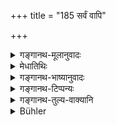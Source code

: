 +++
title = "185 सर्वं वापि"

+++

<details><summary>गङ्गानथ-मूलानुवादः</summary>

In the event of al the afouesaid being not available, he may wander over the whole village, remaining pure and having his speech well-controlled; but he should avoid persons of ill-repute.—(185)
</details>

<details><summary>मेधातिथिः</summary>

**पूर्वोक्तानां** वेदयज्ञैर् अहीनानां **असंभवे** **सर्वं ग्रामम्** अनपेक्षवर्णविभागं **विचरेत्** भ्राम्येज् जीवनर्थम् । केवलम् **अभिशस्तान्** कृतपातकत्वेन प्रसिद्धान् अदृष्टपातकान् अपि वर्जयित्वा । तथा च गौतमः- "सार्ववर्णिकं भैक्ष्यचरणम् अभिशस्तपतितवर्जम्" (ग्ध् २.३५) । **नियम्य वाचं** भिक्षावाक्यं वर्जयित्वा आ भैक्षलाभाद् अन्यां वाचं नोच्चरेत् ॥ २.१८५ ॥
</details>

<details><summary>गङ्गानथ-भाष्यानुवादः</summary>

‘*All the aforesaid*’—*i.e., those not devoid of the Veda and sacrifices* and so forth—‘*being* *unavailable*’;—‘*wander over the whole village*’;—he may go over the whole village, irrespectively of caste and other distinctions, for the purpose of obtaining his means of subsistence. Only ‘*he should avoid persons of ill-repute*’—*i.e*., those who are known to have committed serious sins, even though they may never have been seen to commit them; Says Gautama (2-35)—‘The begging of alms may be done from all castes, save the disreputable and the fallen.’

‘*Having his speech well-controlled*’;—*i.e*., till he obtains the alms, he should not utter any words save those used in the actual begging.—(186)
</details>

<details><summary>गङ्गानथ-टिप्पन्यः</summary>

This verse is quoted in *Saṃskāramayūkha* (p. 60), which adds that the
prohibition of the ‘*abhiśasṭa*’ naturally implies that of the
‘*patita*’ ‘outcast’, also;—and in *Smṛticandrikā* (Saṃskāra p. 110),
which says that this does not sanction begging from a *Śūdra*.
</details>

<details><summary>गङ्गानथ-तुल्य-वाक्यानि</summary>

*Gautama* (2.42).—‘Food should be begged from all castes, except from
the outcasts and persons of ill-repute.’

*Āpastamba-Dharmasūtra* (1.3.25).—‘Pot in hand, one should beg for food
from qualified Brāhmaṇas, excepting the Teacher’s house; and avoiding
those unfit and of ill-repute.’

*Bhaviṣya Purāṇa* (see under 183).

*Aṅgiras* (Parāśaramādhava, p. 453).—‘From the Śūdra he shall accept
only raw food, that also just enough for one night.’
</details>

<details><summary>Bühler</summary>

185	Or, if there are no (virtuous men of the kind) mentioned above, he may go to each (house in the) village, being pure and remaining silent; but let him avoid Abhisastas (those accused of mortal sin).
</details>
